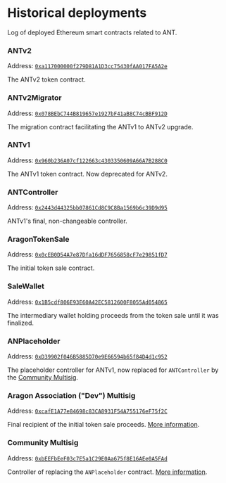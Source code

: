 # Historical deployments

Log of deployed Ethereum smart contracts related to ANT.

### ANTv2

Address: [`0xa117000000f279D81A1D3cc75430fAA017FA5A2e`](https://etherscan.io/address/0xa117000000f279d81a1d3cc75430faa017fa5a2e)

The ANTv2 token contract.

### ANTv2Migrator

Address: [`0x078BEbC744B819657e1927bF41aB8C74cBBF912D`](https://etherscan.io/address/0x078BEbC744B819657e1927bF41aB8C74cBBF912D)

The migration contract facilitating the ANTv1 to ANTv2 upgrade.

### ANTv1

Address: [`0x960b236A07cf122663c4303350609A66A7B288C0`](https://etherscan.io/address/0x960b236A07cf122663c4303350609A66A7B288C0)

The ANTv1 token contract. Now deprecated for ANTv2.

### ANTController

Address: [`0x2443d44325bb07861Cd8C9C8Ba1569b6c39D9d95`](https://etherscan.io/address/0x2443d44325bb07861Cd8C9C8Ba1569b6c39D9d95)

ANTv1's final, non-changeable controller.

### AragonTokenSale

Address: [`0x0cEB0D54A7e87Dfa16dDF7656858cF7e29851fD7`](https://etherscan.io/address/0x0ceb0d54a7e87dfa16ddf7656858cf7e29851fd7#code)

The initial token sale contract.

### SaleWallet

Address: [`0x1B5cdf806E93E60A42EC5812600F8055Ad054865`](https://etherscan.io/address/0x1b5cdf806e93e60a42ec5812600f8055ad054865)

The intermediary wallet holding proceeds from the token sale until it was finalized.

### ANPlaceholder

Address: [`0xD39902f046B5885D70e9E66594b65f84D4d1c952`](https://etherscan.io/address/0xd39902f046b5885d70e9e66594b65f84d4d1c952)

The placeholder controller for ANTv1, now replaced for `ANTController` by the [Community Multisig](deployments.md#community-multisig).

### Aragon Association ("Dev") Multisig

Address: [`0xcafE1A77e84698c83CA8931F54A755176eF75f2C`](https://etherscan.io/address/0xcafe1a77e84698c83ca8931f54a755176ef75f2c)

Final recipient of the initial token sale proceeds. [More information](https://wiki.aragon.org/association/multisigs/association/).

### Community Multisig

Address: [`0xbEEFbEeF03c7E5a1C29E0Aa675f8E16AEe0A5FAd`](https://etherscan.io/address/0xbeefbeef03c7e5a1c29e0aa675f8e16aee0a5fad)

Controller of replacing the `ANPlaceholder` contract. [More information](https://wiki.aragon.org/association/multisigs/community/).

